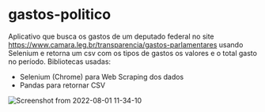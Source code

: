 # gastos-politico
Aplicativo que busca os gastos de um deputado federal no site https://www.camara.leg.br/transparencia/gastos-parlamentares usando Selenium e retorna um csv com os tipos de gastos os valores e o total gasto no período.
Bibliotecas usadas:
- Selenium (Chrome) para Web Scraping dos dados
- Pandas para retornar CSV

![Screenshot from 2022-08-01 11-34-10](https://user-images.githubusercontent.com/79537042/182173880-706643dc-54bc-4558-a0fe-bc6b8b591678.png)

